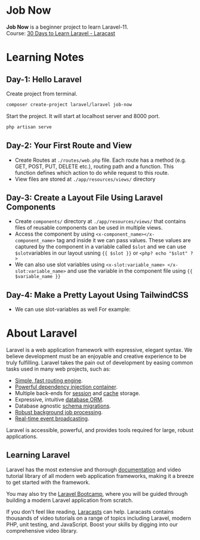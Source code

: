 # Job Now
**Job Now** is a beginner project to learn Laravel-11. <br>
Course: [30 Days to Learn Laravel - Laracast](https://laracasts.com/series/30-days-to-learn-laravel-11)


# Learning Notes

## Day-1: Hello Laravel
Create project from terminal.
```bash
composer create-project laravel/laravel job-now
```
Start the project. It will start at localhost server and 8000 port. 
```bash
php artisan serve
```

## Day-2: Your First Route and View
- Create Routes at `./routes/web.php` file. Each route has a method (e.g. GET, POST, PUT, DELETE etc.), routing path and a function. This function defines which action to do while request to this route.
- View files are stored at `./app/resources/views/` directory

## Day-3: Create a Layout File Using Laravel Components
- Create `components/` directory at `./app/resources/views/` that contains files of reusable components can be used in multiple views. 
- Access the component by using `<x-component_name></x-component_name>` tag and inside it we can pass values. These values are captured by the component in a variable called `$slot` and we can use `$slot`variables in our layout usning `{{ $slot }}` or `<php? echo "$slot" ?>`
- We can also use slot variables using `<x-slot:variable_name> </x-slot:variable_name>` and use the variable in the component file using `{{ $variable_name }}`

## Day-4: Make a Pretty Layout Using TailwindCSS
- We can use slot-variables as well
For example: 

# About Laravel

Laravel is a web application framework with expressive, elegant syntax. We believe development must be an enjoyable and creative experience to be truly fulfilling. Laravel takes the pain out of development by easing common tasks used in many web projects, such as:

- [Simple, fast routing engine](https://laravel.com/docs/routing).
- [Powerful dependency injection container](https://laravel.com/docs/container).
- Multiple back-ends for [session](https://laravel.com/docs/session) and [cache](https://laravel.com/docs/cache) storage.
- Expressive, intuitive [database ORM](https://laravel.com/docs/eloquent).
- Database agnostic [schema migrations](https://laravel.com/docs/migrations).
- [Robust background job processing](https://laravel.com/docs/queues).
- [Real-time event broadcasting](https://laravel.com/docs/broadcasting).

Laravel is accessible, powerful, and provides tools required for large, robust applications.

## Learning Laravel

Laravel has the most extensive and thorough [documentation](https://laravel.com/docs) and video tutorial library of all modern web application frameworks, making it a breeze to get started with the framework.

You may also try the [Laravel Bootcamp](https://bootcamp.laravel.com), where you will be guided through building a modern Laravel application from scratch.

If you don't feel like reading, [Laracasts](https://laracasts.com) can help. Laracasts contains thousands of video tutorials on a range of topics including Laravel, modern PHP, unit testing, and JavaScript. Boost your skills by digging into our comprehensive video library.

